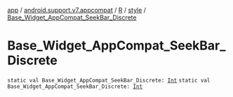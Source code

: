 [app](../../../index.md) / [android.support.v7.appcompat](../../index.md) / [R](../index.md) / [style](index.md) / [Base_Widget_AppCompat_SeekBar_Discrete](.)

# Base_Widget_AppCompat_SeekBar_Discrete

`static val Base_Widget_AppCompat_SeekBar_Discrete: `[`Int`](https://kotlinlang.org/api/latest/jvm/stdlib/kotlin/-int/index.html)
`static val Base_Widget_AppCompat_SeekBar_Discrete: `[`Int`](https://kotlinlang.org/api/latest/jvm/stdlib/kotlin/-int/index.html)